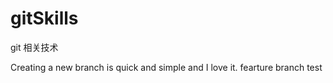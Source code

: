 # gitSkills
git 相关技术


Creating a new branch is quick and simple and I love it.
fearture branch test
